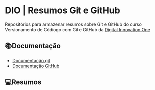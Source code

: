 
# DIO | Resumos Git e GitHub

Repositórios para armazenar resumos sobre Git e GitHub do curso Versionamento de Códiogo com Git e GitHub da
[Digital Innovation One](https://web.dio.me/home)

## 📚Documentação
- [Documentação git]() 
- [Documentação GitHub]()

## 💻Resumos
